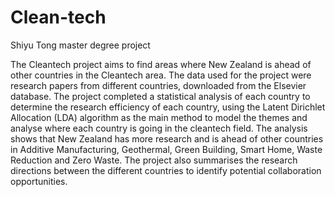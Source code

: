 # Clean-tech

Shiyu Tong master degree project



The Cleantech project aims to find areas where New Zealand is ahead of other countries in the Cleantech area. The data used for the project were research papers from different countries,  downloaded from the Elsevier database. The project completed a statistical analysis of each country to determine the research efficiency of each country, using the Latent Dirichlet Allocation (LDA) algorithm as the main method to model the themes and analyse where each country is going in the cleantech field. The analysis shows that New Zealand has more research and is ahead of other countries in Additive Manufacturing, Geothermal, Green Building, Smart Home, Waste Reduction and Zero Waste. The project also summarises the research directions between the different countries to identify potential collaboration opportunities.

